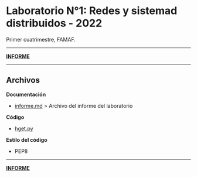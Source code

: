 # Laboratorio N°1: Redes y sistemad distribuidos - 2022

Primer cuatrimestre, FAMAF.

---

**[INFORME](informe.md)**

---

## Archivos

**Documentación**

* [informe.md](informe.md) > Archivo del informe del laboratorio

**Código**

* [hget.py](hget.py)

**Estilo del código**

* PEP8

---

**[INFORME](informe.md)**

